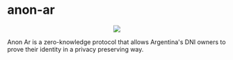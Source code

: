 # anon-ar

<p align="center">
  <img src="[https://github.com/Lorenz29/anon-ar/blob/main/bandera-nacional-4.jpg)">
</p>

Anon Ar is a zero-knowledge protocol that allows Argentina's DNI owners to prove their identity in a privacy preserving way.
